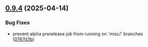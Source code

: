 ## [0.9.4](https://github.com/adepanges/teamretro-mcp-server/compare/v0.9.3...v0.9.4) (2025-04-14)


### Bug Fixes

* prevent alpha prerelease job from running on 'misc/' branches ([0767d3b](https://github.com/adepanges/teamretro-mcp-server/commit/0767d3b385e43ee8b3712759510e5d0506fee4d9))



